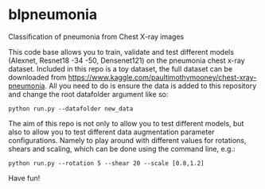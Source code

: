 # blpneumonia
Classification of pneumonia from Chest X-ray images

This code base allows you to train, validate and test different models (Alexnet, Resnet18 -34 -50, Densenet121) on the pneumonia chest x-ray dataset. 
Included in this repo is a toy dataset, the full dataset can be downloaded from https://www.kaggle.com/paultimothymooney/chest-xray-pneumonia.
All you need to do is ensure the data is added to this repository and change the root datafolder argument like so:

``` 
python run.py --datafolder new_data
```

The aim of this repo is not only to allow you to test different models, but also to allow you to test different data augmentation parameter configurations. 
Namely to play around with different values for rotations, shears and scaling, which can be done using the command line, e.g.:

``` 
python run.py --rotation 5 --shear 20 --scale [0.8,1.2]
```

Have fun!
